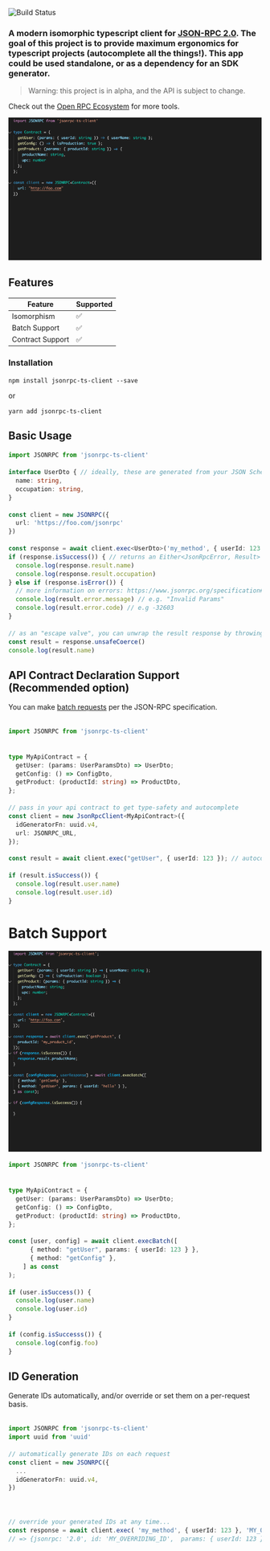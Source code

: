 ![Build Status](https://img.shields.io/github/workflow/status/silesky/jsonrpc-ts-client/CI/main?label=build)
### A modern isomorphic typescript client for [JSON-RPC 2.0](https://www.jsonrpc.org/specification). The goal of this project is to provide maximum ergonomics for typescript projects (autocomplete all the things!). This app could be used standalone, or as a dependency for an SDK generator.

> Warning: this project is in alpha, and the API is subject to change.

Check out the [Open RPC Ecosystem](https://open-rpc.org/) for more tools.

![Basic Example](docs/img/basic-example.gif)

## Features
| Feature                      | Supported
| ---------------------------- | -------- |
| Isomorphism                  |  ✅      |
| Batch Support                |  ✅      |
| Contract Support             |  ✅      |


### Installation
```
npm install jsonrpc-ts-client --save
```
or
```
yarn add jsonrpc-ts-client
```


## Basic Usage
```ts
import JSONRPC from 'jsonrpc-ts-client'

interface UserDto { // ideally, these are generated from your JSON Schema.
  name: string,
  occupation: string,
}

const client = new JSONRPC({
  url: 'https://foo.com/jsonrpc'
})

const response = await client.exec<UserDto>('my_method', { userId: 123 }); // sends payload {jsonrpc: '2.0',  params: ...}
if (response.isSuccess()) { // returns an Either<JsonRpcError, Result>
  console.log(response.result.name)
  console.log(response.result.occupation)
} else if (response.isError()) {
  // more information on errors: https://www.jsonrpc.org/specification#error_object
  console.log(result.error.message) // e.g. "Invalid Params"
  console.log(result.error.code) // e.g -32603
}

// as an "escape valve", you can unwrap the result response by throwing an error.
const result = response.unsafeCoerce()
console.log(result.name)

```


## API Contract Declaration Support (Recommended option)
You can make [batch requests](https://www.jsonrpc.org/specification#batch) per the JSON-RPC specification.
```ts

import JSONRPC from 'jsonrpc-ts-client'


type MyApiContract = {
  getUser: (params: UserParamsDto) => UserDto;
  getConfig: () => ConfigDto,
  getProduct: (productId: string) => ProductDto,
};

// pass in your api contract to get type-safety and autocomplete
const client = new JsonRpcClient<MyApiContract>({
  idGeneratorFn: uuid.v4,
  url: JSONRPC_URL,
});

const result = await client.exec("getUser", { userId: 123 }); // autocomplete!

if (result.isSuccess()) {
  console.log(result.user.name)
  console.log(result.user.id)
}

```
# Batch Support
![Basic Example](docs/img/batch-example.gif)
```ts
import JSONRPC from 'jsonrpc-ts-client'


type MyApiContract = {
  getUser: (params: UserParamsDto) => UserDto;
  getConfig: () => ConfigDto,
  getProduct: (productId: string) => ProductDto,
};

const [user, config] = await client.execBatch([
      { method: "getUser", params: { userId: 123 } },
      { method: "getConfig" },
    ] as const
);

if (user.isSuccess()) {
  console.log(user.name)
  console.log(user.id)
}

if (config.isSuccesss()) {
  console.log(config.foo)
}

```

##  ID Generation
Generate IDs automatically, and/or override or set them on a per-request basis.

```ts

import JSONRPC from 'jsonrpc-ts-client'
import uuid from 'uuid'

// automatically generate IDs on each request
const client = new JSONRPC({
  ...
  idGeneratorFn: uuid.v4,
})



// override your generated IDs at any time...
const response = await client.exec( 'my_method', { userId: 123 }, 'MY_OVERRIDING_ID');
// => {jsonrpc: '2.0', id: 'MY_OVERRIDING_ID',  params: { userId: 123 } }
```
